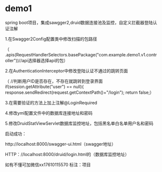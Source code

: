# demo1
spring boot项目，集成sawgger2,druid数据连接池及监控，自定义拦截器登陆认证注解

1.在Swagger2Config配置类中修改扫描的包路径   

（ .apis(RequestHandlerSelectors.basePackage("com.example.demo1.v1.controller"))//api选择器选择api的包）

2.在AuthenticationInterceptor中修改登陆认证不通过的跳转页面


（ //判断用户ID是否存在，不存在就跳转到登录界面
            if(session.getAttribute("user") == null){
                response.sendRedirect(request.getContextPath()+"/login");
                return false;）
	    
3.在需要验证的方法上加上注解@LoginRequired

4.修改yml配置文件中的数据库连接地址和密码

5.修改DruidStatViewServlet数据库监控地址，包括黑名单白名单用户名和密码

启动成功：

http://localhost:8000/swagger-ui.html（swagger地址）

HTTP：//localhost:8000/druid/login.html的（数据库监控地址）

如有不懂可加微信xx17610115570 标注：项目
